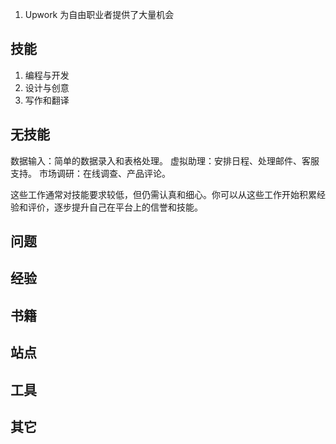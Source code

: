 1. Upwork 为自由职业者提供了大量机会

## 技能

1. 编程与开发
2. 设计与创意
3. 写作和翻译

## 无技能
数据输入：简单的数据录入和表格处理。
虚拟助理：安排日程、处理邮件、客服支持。
市场调研：在线调查、产品评论。

这些工作通常对技能要求较低，但仍需认真和细心。你可以从这些工作开始积累经验和评价，逐步提升自己在平台上的信誉和技能。

## 问题

## 经验

## 书籍

## 站点

## 工具

## 其它




